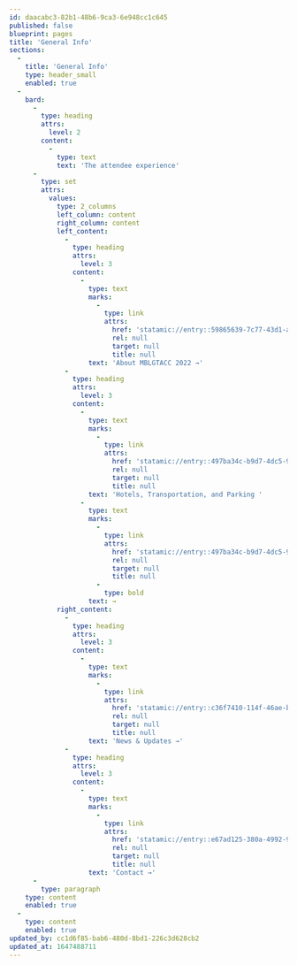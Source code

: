 ```yaml
---
id: daacabc3-82b1-48b6-9ca3-6e948cc1c645
published: false
blueprint: pages
title: 'General Info'
sections:
  -
    title: 'General Info'
    type: header_small
    enabled: true
  -
    bard:
      -
        type: heading
        attrs:
          level: 2
        content:
          -
            type: text
            text: 'The attendee experience'
      -
        type: set
        attrs:
          values:
            type: 2_columns
            left_column: content
            right_column: content
            left_content:
              -
                type: heading
                attrs:
                  level: 3
                content:
                  -
                    type: text
                    marks:
                      -
                        type: link
                        attrs:
                          href: 'statamic://entry::59865639-7c77-43d1-a56c-333bc38efccc'
                          rel: null
                          target: null
                          title: null
                    text: 'About MBLGTACC 2022 →'
              -
                type: heading
                attrs:
                  level: 3
                content:
                  -
                    type: text
                    marks:
                      -
                        type: link
                        attrs:
                          href: 'statamic://entry::497ba34c-b9d7-4dc5-97c1-c79e0a211d45'
                          rel: null
                          target: null
                          title: null
                    text: 'Hotels, Transportation, and Parking '
                  -
                    type: text
                    marks:
                      -
                        type: link
                        attrs:
                          href: 'statamic://entry::497ba34c-b9d7-4dc5-97c1-c79e0a211d45'
                          rel: null
                          target: null
                          title: null
                      -
                        type: bold
                    text: →
            right_content:
              -
                type: heading
                attrs:
                  level: 3
                content:
                  -
                    type: text
                    marks:
                      -
                        type: link
                        attrs:
                          href: 'statamic://entry::c36f7410-114f-46ae-bdde-8ac59f66d1da'
                          rel: null
                          target: null
                          title: null
                    text: 'News & Updates →'
              -
                type: heading
                attrs:
                  level: 3
                content:
                  -
                    type: text
                    marks:
                      -
                        type: link
                        attrs:
                          href: 'statamic://entry::e67ad125-380a-4992-9e32-9af4bb9e3853'
                          rel: null
                          target: null
                          title: null
                    text: 'Contact →'
      -
        type: paragraph
    type: content
    enabled: true
  -
    type: content
    enabled: true
updated_by: cc1d6f85-bab6-480d-8bd1-226c3d628cb2
updated_at: 1647488711
---
```

